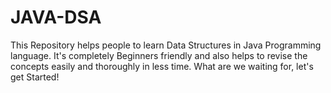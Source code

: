 # JAVA-DSA
This Repository helps people to learn Data Structures in Java Programming language. It's completely Beginners friendly and also helps to revise the concepts easily and thoroughly in less time. What are we waiting for, let's get Started!

